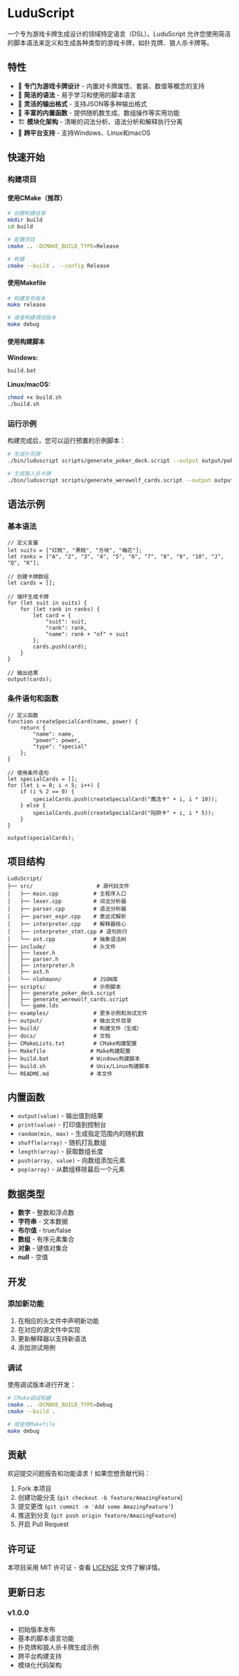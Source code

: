 # LuduScript

一个专为游戏卡牌生成设计的领域特定语言（DSL）。LuduScript 允许您使用简洁的脚本语法来定义和生成各种类型的游戏卡牌，如扑克牌、狼人杀卡牌等。

## 特性

- 🎯 **专门为游戏卡牌设计** - 内置对卡牌属性、套装、数值等概念的支持
- 📝 **简洁的语法** - 易于学习和使用的脚本语言
- 🔄 **灵活的输出格式** - 支持JSON等多种输出格式
- 🎲 **丰富的内置函数** - 提供随机数生成、数组操作等实用功能
- 🏗️ **模块化架构** - 清晰的词法分析、语法分析和解释执行分离
- 🔧 **跨平台支持** - 支持Windows、Linux和macOS

## 快速开始

### 构建项目

#### 使用CMake（推荐）

```bash
# 创建构建目录
mkdir build
cd build

# 配置项目
cmake .. -DCMAKE_BUILD_TYPE=Release

# 构建
cmake --build . --config Release
```

#### 使用Makefile

```bash
# 构建发布版本
make release

# 或者构建调试版本
make debug
```

#### 使用构建脚本

**Windows:**

```cmd
build.bat
```

**Linux/macOS:**

```bash
chmod +x build.sh
./build.sh
```

### 运行示例

构建完成后，您可以运行预置的示例脚本：

```bash
# 生成扑克牌
./bin/luduscript scripts/generate_poker_deck.script --output output/poker_cards.json

# 生成狼人杀卡牌
./bin/luduscript scripts/generate_werewolf_cards.script --output output/werewolf_cards.json
```

## 语法示例

### 基本语法

```luduscript
// 定义变量
let suits = ["红桃", "黑桃", "方块", "梅花"];
let ranks = ["A", "2", "3", "4", "5", "6", "7", "8", "9", "10", "J", "Q", "K"];

// 创建卡牌数组
let cards = [];

// 循环生成卡牌
for (let suit in suits) {
    for (let rank in ranks) {
        let card = {
            "suit": suit,
            "rank": rank,
            "name": rank + "of" + suit
        };
        cards.push(card);
    }
}

// 输出结果
output(cards);
```

### 条件语句和函数

```luduscript
// 定义函数
function createSpecialCard(name, power) {
    return {
        "name": name,
        "power": power,
        "type": "special"
    };
}

// 使用条件语句
let specialCards = [];
for (let i = 0; i < 5; i++) {
    if (i % 2 == 0) {
        specialCards.push(createSpecialCard("魔法卡" + i, i * 10));
    } else {
        specialCards.push(createSpecialCard("陷阱卡" + i, i * 5));
    }
}

output(specialCards);
```

## 项目结构

```text
LuduScript/
├── src/                    # 源代码文件
│   ├── main.cpp           # 主程序入口
│   ├── lexer.cpp          # 词法分析器
│   ├── parser.cpp         # 语法分析器
│   ├── parser_expr.cpp    # 表达式解析
│   ├── interpreter.cpp    # 解释器核心
│   ├── interpreter_stmt.cpp # 语句执行
│   └── ast.cpp            # 抽象语法树
├── include/               # 头文件
│   ├── lexer.h
│   ├── parser.h
│   ├── interpreter.h
│   ├── ast.h
│   └── nlohmann/          # JSON库
├── scripts/               # 示例脚本
│   ├── generate_poker_deck.script
│   ├── generate_werewolf_cards.script
│   └── game.lds
├── examples/              # 更多示例和测试文件
├── output/                # 输出文件目录
├── build/                 # 构建文件（生成）
├── docs/                  # 文档
├── CMakeLists.txt         # CMake构建配置
├── Makefile              # Make构建配置
├── build.bat             # Windows构建脚本
├── build.sh              # Unix/Linux构建脚本
└── README.md             # 本文件
```

## 内置函数

- `output(value)` - 输出值到结果
- `print(value)` - 打印值到控制台
- `random(min, max)` - 生成指定范围内的随机数
- `shuffle(array)` - 随机打乱数组
- `length(array)` - 获取数组长度
- `push(array, value)` - 向数组添加元素
- `pop(array)` - 从数组移除最后一个元素

## 数据类型

- **数字** - 整数和浮点数
- **字符串** - 文本数据
- **布尔值** - true/false
- **数组** - 有序元素集合
- **对象** - 键值对集合
- **null** - 空值

## 开发

### 添加新功能

1. 在相应的头文件中声明新功能
2. 在对应的源文件中实现
3. 更新解释器以支持新语法
4. 添加测试用例

### 调试

使用调试版本进行开发：

```bash
# CMake调试构建
cmake .. -DCMAKE_BUILD_TYPE=Debug
cmake --build .

# 或使用Makefile
make debug
```

## 贡献

欢迎提交问题报告和功能请求！如果您想贡献代码：

1. Fork 本项目
2. 创建功能分支 (`git checkout -b feature/AmazingFeature`)
3. 提交更改 (`git commit -m 'Add some AmazingFeature'`)
4. 推送到分支 (`git push origin feature/AmazingFeature`)
5. 开启 Pull Request

## 许可证

本项目采用 MIT 许可证 - 查看 [LICENSE](LICENSE) 文件了解详情。

## 更新日志

### v1.0.0

- 初始版本发布
- 基本的脚本语言功能
- 扑克牌和狼人杀卡牌生成示例
- 跨平台构建支持
- 模块化代码架构
